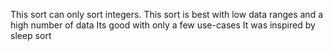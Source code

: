 This sort can only sort integers.
This sort is best with low data ranges and a high number of data
Its good with only a few use-cases
It was inspired by sleep sort
